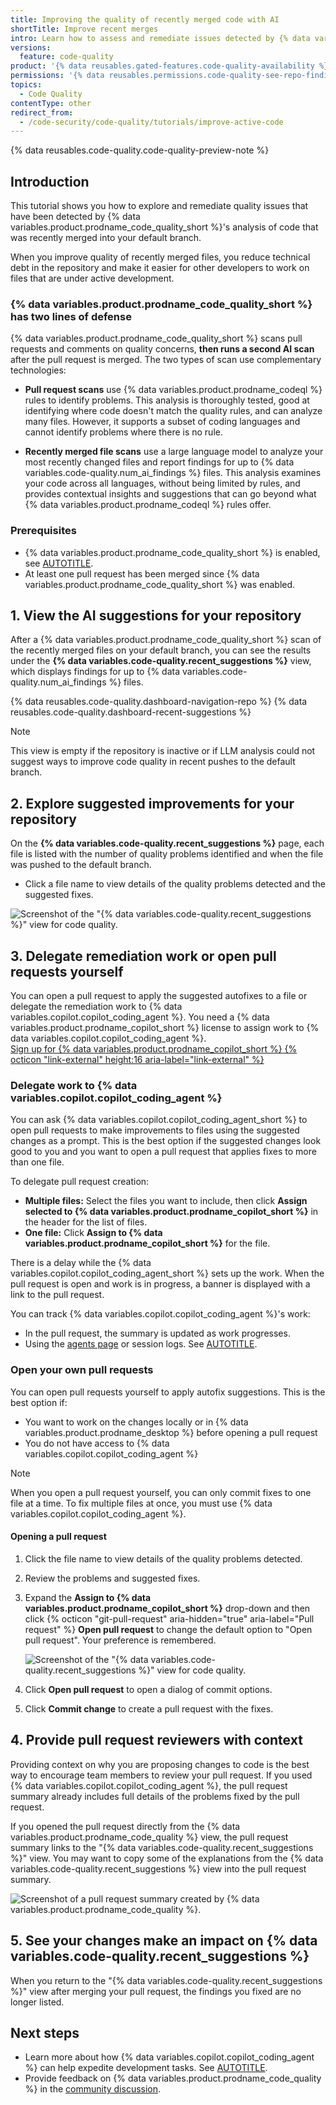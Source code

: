 ```yaml
---
title: Improving the quality of recently merged code with AI
shortTitle: Improve recent merges
intro: Learn how to assess and remediate issues detected by {% data variables.product.prodname_code_quality %} in your most recently changed code, so you can maintain high standards of code health across your default branch.
versions:
  feature: code-quality
product: '{% data reusables.gated-features.code-quality-availability %}'
permissions: '{% data reusables.permissions.code-quality-see-repo-findings %}'
topics:
  - Code Quality
contentType: other
redirect_from:
  - /code-security/code-quality/tutorials/improve-active-code
---
```


{% data reusables.code-quality.code-quality-preview-note %}

## Introduction

This tutorial shows you how to explore and remediate quality issues that have been detected by {% data variables.product.prodname_code_quality_short %}'s analysis of code that was recently merged into your default branch.

When you improve quality of recently merged files, you reduce technical debt in the repository and make it easier for other developers to work on files that are under active development.

### {% data variables.product.prodname_code_quality_short %} has two lines of defense

{% data variables.product.prodname_code_quality_short %} scans pull requests and comments on quality concerns, **then runs a second AI scan** after the pull request is merged. The two types of scan use complementary technologies:

* **Pull request scans** use {% data variables.product.prodname_codeql %} rules to identify problems. This analysis is thoroughly tested, good at identifying where code doesn't match the quality rules, and can analyze many files. However, it supports a subset of coding languages and cannot identify problems where there is no rule.

* **Recently merged file scans** use a large language model to analyze your most recently changed files and report findings for up to {% data variables.code-quality.num_ai_findings %} files. This analysis examines your code across all languages, without being limited by rules, and provides contextual insights and suggestions that can go beyond what {% data variables.product.prodname_codeql %} rules offer.

### Prerequisites

* {% data variables.product.prodname_code_quality_short %} is enabled, see [AUTOTITLE](/code-security/code-quality/how-tos/enable-code-quality).
* At least one pull request has been merged since {% data variables.product.prodname_code_quality_short %} was enabled.

## 1. View the AI suggestions for your repository

After a {% data variables.product.prodname_code_quality_short %} scan of the recently merged files on your default branch, you can see the results under the **{% data variables.code-quality.recent_suggestions %}** view, which displays findings for up to {% data variables.code-quality.num_ai_findings %} files.

{% data reusables.code-quality.dashboard-navigation-repo %}
{% data reusables.code-quality.dashboard-recent-suggestions %}

> [!NOTE]
> This view is empty if the repository is inactive or if LLM analysis could not suggest ways to improve code quality in recent pushes to the default branch.

## 2. Explore suggested improvements for your repository

On the **{% data variables.code-quality.recent_suggestions %}** page, each file is listed with the number of quality problems identified and when the file was pushed to the default branch.

* Click a file name to view details of the quality problems detected and the suggested fixes.

![Screenshot of the "{% data variables.code-quality.recent_suggestions %}" view for code quality.](/assets/images/help/code-quality/ai-suggestions-repo.png)

## 3. Delegate remediation work or open pull requests yourself

You can open a pull request to apply the suggested autofixes to a file or delegate the remediation work to {% data variables.copilot.copilot_coding_agent %}. You need a {% data variables.product.prodname_copilot_short %} license to assign work to {% data variables.copilot.copilot_coding_agent %}.
<br><a href="https://github.com/features/copilot/plans?ref_product=copilot&ref_type=purchase&ref_style=button&utm_source=docs-signup-copilot&utm_medium=docs&utm_campaign=universe25post" target="_blank" class="btn btn-primary mt-3 mr-3 no-underline"><span>Sign up for {% data variables.product.prodname_copilot_short %}</span> {% octicon "link-external" height:16 aria-label="link-external" %}</a>

### Delegate work to {% data variables.copilot.copilot_coding_agent %}

You can ask {% data variables.copilot.copilot_coding_agent_short %} to open pull requests to make improvements to files using the suggested changes as a prompt. This is the best option if the suggested changes look good to you and you want to open a pull request that applies fixes to more than one file.

To delegate pull request creation:

* **Multiple files:** Select the files you want to include, then click **Assign selected to {% data variables.product.prodname_copilot_short %}** in the header for the list of files.
* **One file:** Click **Assign to {% data variables.product.prodname_copilot_short %}** for the file.

There is a delay while the {% data variables.copilot.copilot_coding_agent_short %} sets up the work. When the pull request is open and work is in progress, a banner is displayed with a link to the pull request.

You can track {% data variables.copilot.copilot_coding_agent %}'s work:

* In the pull request, the summary is updated as work progresses.
* Using the [agents page](https://github.com/copilot/agents?ref_product=copilot&ref_type=engagement&ref_style=text&utm_source=docs-web-agents-page&utm_medium=docs&utm_campaign=universe25post) or session logs. See [AUTOTITLE](/copilot/how-tos/use-copilot-agents/coding-agent/track-copilot-sessions).

### Open your own pull requests

You can open pull requests yourself to apply autofix suggestions. This is the best option if:

* You want to work on the changes locally or in {% data variables.product.prodname_desktop %} before opening a pull request
* You do not have access to {% data variables.copilot.copilot_coding_agent %}

> [!NOTE]
> When you open a pull request yourself, you can only commit fixes to one file at a time. To fix multiple files at once, you must use {% data variables.copilot.copilot_coding_agent %}.

#### Opening a pull request

1. Click the file name to view details of the quality problems detected.
1. Review the problems and suggested fixes.
1. Expand the **Assign to {% data variables.product.prodname_copilot_short %}** drop-down and then click {% octicon "git-pull-request" aria-hidden="true" aria-label="Pull request" %} **Open pull request** to change the default option to "Open pull request". Your preference is remembered.

   ![Screenshot of the "{% data variables.code-quality.recent_suggestions %}" view for code quality.](/assets/images/help/code-quality/ai-suggestions-repo-fixes.png)

1. Click **Open pull request** to open a dialog of commit options.
1. Click **Commit change** to create a pull request with the fixes.

## 4. Provide pull request reviewers with context

Providing context on why you are proposing changes to code is the best way to encourage team members to review your pull request. If you used {% data variables.copilot.copilot_coding_agent %}, the pull request summary already includes full details of the problems fixed by the pull request.

If you opened the pull request directly from the {% data variables.product.prodname_code_quality %} view, the pull request summary links to the "{% data variables.code-quality.recent_suggestions %}" view. You may want to copy some of the explanations from the {% data variables.code-quality.recent_suggestions %} view into the pull request summary.

![Screenshot of a pull request summary created by {% data variables.product.prodname_code_quality %}.](/assets/images/help/code-quality/user-pr-ai-findings.png)

## 5. See your changes make an impact on {% data variables.code-quality.recent_suggestions %}

When you return to the "{% data variables.code-quality.recent_suggestions %}" view after merging your pull request, the findings you fixed are no longer listed.

## Next steps

* Learn more about how {% data variables.copilot.copilot_coding_agent %} can help expedite development tasks. See [AUTOTITLE](/copilot/tutorials/coding-agent/get-the-best-results).
* Provide feedback on {% data variables.product.prodname_code_quality %} in the [community discussion](https://github.com/orgs/community/discussions/177488?utm_source=docs-discussions-code-quality&utm_medium=docs&utm_campaign=universe25post).
